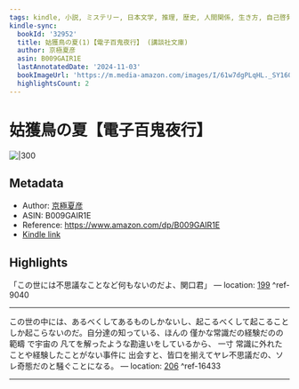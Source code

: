 ```yaml
---
tags: kindle, 小説, ミステリー, 日本文学, 推理, 歴史, 人間関係, 生き方, 自己啓発
kindle-sync:
  bookId: '32952'
  title: 姑獲鳥の夏(1)【電子百鬼夜行】 (講談社文庫)
  author: 京極夏彦
  asin: B009GAIR1E
  lastAnnotatedDate: '2024-11-03'
  bookImageUrl: 'https://m.media-amazon.com/images/I/61w7dgPLqHL._SY160.jpg'
  highlightsCount: 2
---
```


# 姑獲鳥の夏【電子百鬼夜行】
![|300](https://m.media-amazon.com/images/I/61w7dgPLqHL.jpg)
## Metadata
* Author: [京極夏彦](https://www.amazon.comundefined)
* ASIN: B009GAIR1E
* Reference: https://www.amazon.com/dp/B009GAIR1E
* [Kindle link](kindle://book?action=open&asin=B009GAIR1E)

## Highlights
「この世には不思議なことなど何もないのだよ、関口君」 — location: [199](kindle://book?action=open&asin=B009GAIR1E&location=199) ^ref-9040

---
この世の中には、あるべくしてあるものしかないし、起こるべくして起こることしか起こらないのだ。自分達の知っている、ほんの 僅かな常識だの経験だのの 範疇 で宇宙の 凡てを解ったような勘違いをしているから、 一寸 常識に外れたことや経験したことがない事件に 出会すと、皆口を揃えてヤレ不思議だの、ソレ奇態だのと騒ぐことになる。 — location: [206](kindle://book?action=open&asin=B009GAIR1E&location=206) ^ref-16433

---
